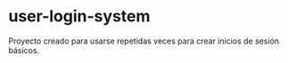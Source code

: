 # user-login-system
Proyecto creado para usarse repetidas veces para crear inicios de sesión básicos.
